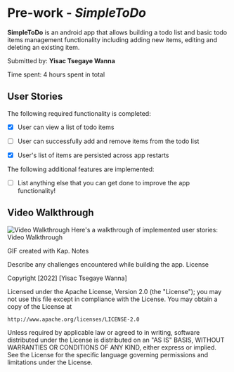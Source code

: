 # Pre-work -  *SimpleToDo*
**SimpleToDo** is an android app that allows building a todo list and basic todo items management functionality including adding new items, editing and deleting an existing item.

Submitted by: **Yisac Tsegaye Wanna**

Time spent: 4 hours spent in total
## User Stories

The following required functionality is completed:

* [x] User can view a list of todo items
* [ ] User can successfully add and remove items from the todo list
* [x] User's list of items are persisted across app restarts



The following additional features are implemented:

* [ ]   List anything else that you can get done to improve the app functionality!

## Video Walkthrough
<img src='Walkthrough.gif' title='Video Walkthrough' Width='' alt='Video Walkthrough' />
Here's a walkthrough of implemented user stories:
Video Walkthrough

GIF created with Kap.
Notes

Describe any challenges encountered while building the app.
License

Copyright [2022] [Yisac Tsegaye Wanna]

Licensed under the Apache License, Version 2.0 (the "License");
you may not use this file except in compliance with the License.
You may obtain a copy of the License at

    http://www.apache.org/licenses/LICENSE-2.0

Unless required by applicable law or agreed to in writing, software
distributed under the License is distributed on an "AS IS" BASIS,
WITHOUT WARRANTIES OR CONDITIONS OF ANY KIND, either express or implied.
See the License for the specific language governing permissions and
limitations under the License.
